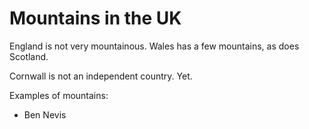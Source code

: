 # Mountains in the UK

England is not very mountainous. Wales has a few mountains, as does Scotland.

Cornwall is not an independent country. Yet.

Examples of mountains:
- Ben Nevis

